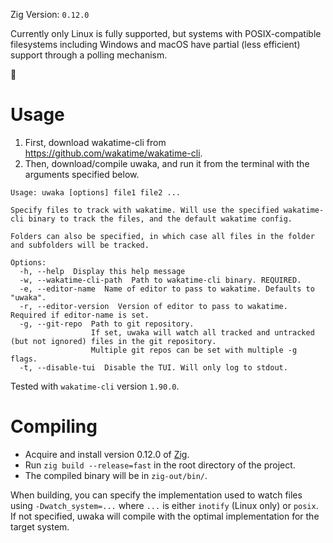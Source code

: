 Zig Version: `0.12.0`

Currently only Linux is fully supported, but systems with POSIX-compatible filesystems including Windows and macOS have partial (less efficient) support through a polling mechanism.

🦆

# Usage

1. First, download wakatime-cli from https://github.com/wakatime/wakatime-cli.
2. Then, download/compile uwaka, and run it from the terminal with the arguments specified below.

```
Usage: uwaka [options] file1 file2 ...

Specify files to track with wakatime. Will use the specified wakatime-cli binary to track the files, and the default wakatime config.

Folders can also be specified, in which case all files in the folder and subfolders will be tracked.

Options:
  -h, --help  Display this help message
  -w, --wakatime-cli-path  Path to wakatime-cli binary. REQUIRED.
  -e, --editor-name  Name of editor to pass to wakatime. Defaults to "uwaka".
  -r, --editor-version  Version of editor to pass to wakatime. Required if editor-name is set.
  -g, --git-repo  Path to git repository.
                  If set, uwaka will watch all tracked and untracked (but not ignored) files in the git repository.
                  Multiple git repos can be set with multiple -g flags.
  -t, --disable-tui  Disable the TUI. Will only log to stdout.
```

Tested with `wakatime-cli` version `1.90.0`.

# Compiling

- Acquire and install version 0.12.0 of [Zig](https://ziglang.org/).
- Run `zig build --release=fast` in the root directory of the project.
- The compiled binary will be in `zig-out/bin/`.

When building, you can specify the implementation used to watch files using `-Dwatch_system=...` where `...` is either `inotify` (Linux only) or `posix`. If not specified, uwaka will compile with the optimal implementation for the target system.
